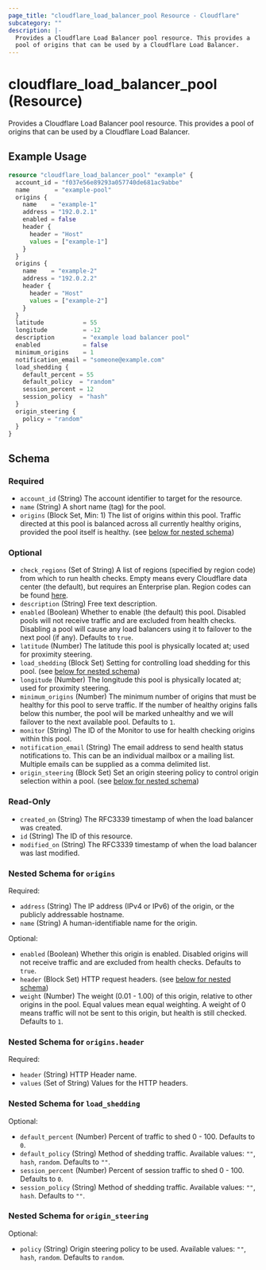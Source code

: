 ```yaml
---
page_title: "cloudflare_load_balancer_pool Resource - Cloudflare"
subcategory: ""
description: |-
  Provides a Cloudflare Load Balancer pool resource. This provides a
  pool of origins that can be used by a Cloudflare Load Balancer.
---
```


# cloudflare_load_balancer_pool (Resource)

Provides a Cloudflare Load Balancer pool resource. This provides a
pool of origins that can be used by a Cloudflare Load Balancer.

## Example Usage

```terraform
resource "cloudflare_load_balancer_pool" "example" {
  account_id = "f037e56e89293a057740de681ac9abbe"
  name       = "example-pool"
  origins {
    name    = "example-1"
    address = "192.0.2.1"
    enabled = false
    header {
      header = "Host"
      values = ["example-1"]
    }
  }
  origins {
    name    = "example-2"
    address = "192.0.2.2"
    header {
      header = "Host"
      values = ["example-2"]
    }
  }
  latitude           = 55
  longitude          = -12
  description        = "example load balancer pool"
  enabled            = false
  minimum_origins    = 1
  notification_email = "someone@example.com"
  load_shedding {
    default_percent = 55
    default_policy  = "random"
    session_percent = 12
    session_policy  = "hash"
  }
  origin_steering {
    policy = "random"
  }
}
```
<!-- schema generated by tfplugindocs -->
## Schema

### Required

- `account_id` (String) The account identifier to target for the resource.
- `name` (String) A short name (tag) for the pool.
- `origins` (Block Set, Min: 1) The list of origins within this pool. Traffic directed at this pool is balanced across all currently healthy origins, provided the pool itself is healthy. (see [below for nested schema](#nestedblock--origins))

### Optional

- `check_regions` (Set of String) A list of regions (specified by region code) from which to run health checks. Empty means every Cloudflare data center (the default), but requires an Enterprise plan. Region codes can be found [here](https://developers.cloudflare.com/load-balancing/reference/region-mapping-api).
- `description` (String) Free text description.
- `enabled` (Boolean) Whether to enable (the default) this pool. Disabled pools will not receive traffic and are excluded from health checks. Disabling a pool will cause any load balancers using it to failover to the next pool (if any). Defaults to `true`.
- `latitude` (Number) The latitude this pool is physically located at; used for proximity steering.
- `load_shedding` (Block Set) Setting for controlling load shedding for this pool. (see [below for nested schema](#nestedblock--load_shedding))
- `longitude` (Number) The longitude this pool is physically located at; used for proximity steering.
- `minimum_origins` (Number) The minimum number of origins that must be healthy for this pool to serve traffic. If the number of healthy origins falls below this number, the pool will be marked unhealthy and we will failover to the next available pool. Defaults to `1`.
- `monitor` (String) The ID of the Monitor to use for health checking origins within this pool.
- `notification_email` (String) The email address to send health status notifications to. This can be an individual mailbox or a mailing list. Multiple emails can be supplied as a comma delimited list.
- `origin_steering` (Block Set) Set an origin steering policy to control origin selection within a pool. (see [below for nested schema](#nestedblock--origin_steering))

### Read-Only

- `created_on` (String) The RFC3339 timestamp of when the load balancer was created.
- `id` (String) The ID of this resource.
- `modified_on` (String) The RFC3339 timestamp of when the load balancer was last modified.

<a id="nestedblock--origins"></a>
### Nested Schema for `origins`

Required:

- `address` (String) The IP address (IPv4 or IPv6) of the origin, or the publicly addressable hostname.
- `name` (String) A human-identifiable name for the origin.

Optional:

- `enabled` (Boolean) Whether this origin is enabled. Disabled origins will not receive traffic and are excluded from health checks. Defaults to `true`.
- `header` (Block Set) HTTP request headers. (see [below for nested schema](#nestedblock--origins--header))
- `weight` (Number) The weight (0.01 - 1.00) of this origin, relative to other origins in the pool. Equal values mean equal weighting. A weight of 0 means traffic will not be sent to this origin, but health is still checked. Defaults to `1`.

<a id="nestedblock--origins--header"></a>
### Nested Schema for `origins.header`

Required:

- `header` (String) HTTP Header name.
- `values` (Set of String) Values for the HTTP headers.



<a id="nestedblock--load_shedding"></a>
### Nested Schema for `load_shedding`

Optional:

- `default_percent` (Number) Percent of traffic to shed 0 - 100. Defaults to `0`.
- `default_policy` (String) Method of shedding traffic. Available values: `""`, `hash`, `random`. Defaults to `""`.
- `session_percent` (Number) Percent of session traffic to shed 0 - 100. Defaults to `0`.
- `session_policy` (String) Method of shedding traffic. Available values: `""`, `hash`. Defaults to `""`.


<a id="nestedblock--origin_steering"></a>
### Nested Schema for `origin_steering`

Optional:

- `policy` (String) Origin steering policy to be used. Available values: `""`, `hash`, `random`. Defaults to `random`.


